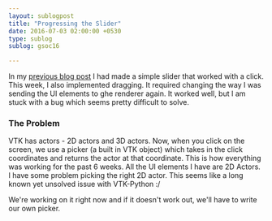 ```yaml
---
layout: sublogpost
title: "Progressing the Slider"
date: 2016-07-03 02:00:00 +0530
type: sublog
sublog: gsoc16

---
```


In my [previous blog post](http://ranveeraggarwal.com/subblogs/gsoc-16/gsoc-2016-4) I had made a simple slider that worked with a click. This week, I also implemented dragging. It required changing the way I was sending the UI elements to ghe renderer again. It worked well, but I am stuck with a bug which seems pretty difficult to solve.
 
### The Problem
VTK has actors - 2D actors and 3D actors. Now, when you click on the screen, we use a picker (a built in VTK object) which takes in the click coordinates and returns the actor at that coordinate. This is how everything was working for the past 6 weeks. All the UI elements I have are 2D Actors. I have some problem picking the right 2D actor. This seems like a long known yet unsolved issue with VTK-Python :/
  
We're working on it right now and if it doesn't work out, we'll have to write our own picker. 